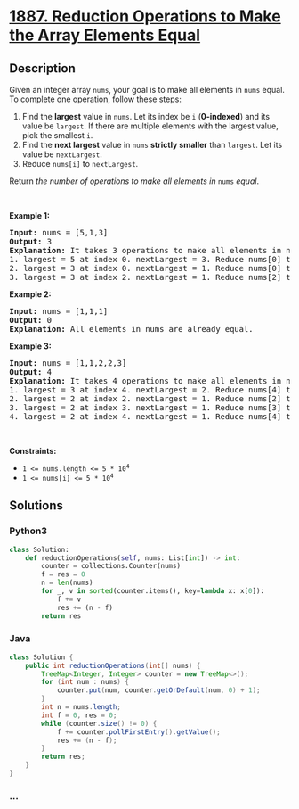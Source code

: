 # [1887. Reduction Operations to Make the Array Elements Equal](https://leetcode.com/problems/reduction-operations-to-make-the-array-elements-equal)



## Description

<p>Given an integer array <code>nums</code>, your goal is to make all elements in <code>nums</code> equal. To complete one operation, follow these steps:</p>

<ol>
	<li>Find the <strong>largest</strong> value in <code>nums</code>. Let its index be <code>i</code> (<strong>0-indexed</strong>) and its value be <code>largest</code>. If there are multiple elements with the largest value, pick the smallest <code>i</code>.</li>
	<li>Find the <strong>next largest</strong> value in <code>nums</code> <strong>strictly smaller</strong> than <code>largest</code>. Let its value be <code>nextLargest</code>.</li>
	<li>Reduce <code>nums[i]</code> to <code>nextLargest</code>.</li>
</ol>

<p>Return <em>the number of operations to make all elements in </em><code>nums</code><em> equal</em>.</p>

<p>&nbsp;</p>
<p><strong>Example 1:</strong></p>

<pre>
<strong>Input:</strong> nums = [5,1,3]
<strong>Output:</strong> 3
<strong>Explanation:</strong>&nbsp;It takes 3 operations to make all elements in nums equal:
1. largest = 5 at index 0. nextLargest = 3. Reduce nums[0] to 3. nums = [<u>3</u>,1,3].
2. largest = 3 at index 0. nextLargest = 1. Reduce nums[0] to 1. nums = [<u>1</u>,1,3].
3. largest = 3 at index 2. nextLargest = 1. Reduce nums[2] to 1. nums = [1,1,<u>1</u>].
</pre>

<p><strong>Example 2:</strong></p>

<pre>
<strong>Input:</strong> nums = [1,1,1]
<strong>Output:</strong> 0
<strong>Explanation:</strong>&nbsp;All elements in nums are already equal.
</pre>

<p><strong>Example 3:</strong></p>

<pre>
<strong>Input:</strong> nums = [1,1,2,2,3]
<strong>Output:</strong> 4
<strong>Explanation:</strong>&nbsp;It takes 4 operations to make all elements in nums equal:
1. largest = 3 at index 4. nextLargest = 2. Reduce nums[4] to 2. nums = [1,1,2,2,<u>2</u>].
2. largest = 2 at index 2. nextLargest = 1. Reduce nums[2] to 1. nums = [1,1,<u>1</u>,2,2].
3. largest = 2 at index 3. nextLargest = 1. Reduce nums[3] to 1. nums = [1,1,1,<u>1</u>,2].
4. largest = 2 at index 4. nextLargest = 1. Reduce nums[4] to 1. nums = [1,1,1,1,<u>1</u>].
</pre>

<p>&nbsp;</p>
<p><strong>Constraints:</strong></p>

<ul>
	<li><code>1 &lt;= nums.length &lt;= 5 * 10<sup>4</sup></code></li>
	<li><code>1 &lt;= nums[i] &lt;= 5 * 10<sup>4</sup></code></li>
</ul>


## Solutions

<!-- tabs:start -->

### **Python3**

```python
class Solution:
    def reductionOperations(self, nums: List[int]) -> int:
        counter = collections.Counter(nums)
        f = res = 0
        n = len(nums)
        for _, v in sorted(counter.items(), key=lambda x: x[0]):
            f += v
            res += (n - f)
        return res
```

### **Java**

```java
class Solution {
    public int reductionOperations(int[] nums) {
        TreeMap<Integer, Integer> counter = new TreeMap<>();
        for (int num : nums) {
            counter.put(num, counter.getOrDefault(num, 0) + 1);
        }
        int n = nums.length;
        int f = 0, res = 0;
        while (counter.size() != 0) {
            f += counter.pollFirstEntry().getValue();
            res += (n - f);
        }
        return res;
    }
}
```

### **...**

```

```

<!-- tabs:end -->
